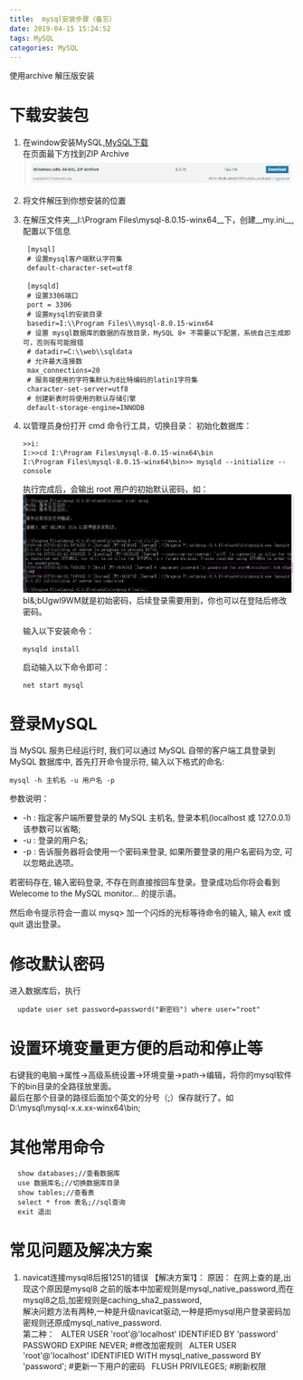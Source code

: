 ```yaml
---
title:  mysql安装步骤（备忘）
date: 2019-04-15 15:24:52
tags: MySQL
categories: MySQL
---
```

使用archive 解压版安装
<!--more-->
# 下载安装包
1. 在window安装MySQL,[MySQL下载](https://dev.mysql.com/downloads/mysql/)  
在页面最下方找到ZIP Archive
![安装包截图](./mysql-install-note/pic1.png)  
2. 将文件解压到你想安装的位置
3. 在解压文件夹__I:\Program Files\mysql-8.0.15-winx64__下，创建__my.ini__,配置以下信息  
   ```
    [mysql]
    # 设置mysql客户端默认字符集
    default-character-set=utf8
     
    [mysqld]
    # 设置3306端口
    port = 3306
    # 设置mysql的安装目录
    basedir=I:\\Program Files\\mysql-8.0.15-winx64
    # 设置 mysql数据库的数据的存放目录，MySQL 8+ 不需要以下配置，系统自己生成即可，否则有可能报错
    # datadir=C:\\web\\sqldata
    # 允许最大连接数
    max_connections=20
    # 服务端使用的字符集默认为8比特编码的latin1字符集
    character-set-server=utf8
    # 创建新表时将使用的默认存储引擎
    default-storage-engine=INNODB
   ```
4. 以管理员身份打开 cmd 命令行工具，切换目录：
   初始化数据库：
   ```
   >>i:
   I:>>cd I:\Program Files\mysql-8.0.15-winx64\bin
   I:\Program Files\mysql-8.0.15-winx64\bin>> mysqld --initialize --console
   ```
   执行完成后，会输出 root 用户的初始默认密码，如：
   ![初始密码](./mysql-install-note/pic2.png)
   bl&;bUgwl9WM就是初始密码，后续登录需要用到，你也可以在登陆后修改密码。
   
   输入以下安装命令：
   ```
   mysqld install

   ```
   启动输入以下命令即可：
   ```
   net start mysql
   ```
# 登录MySQL
  当 MySQL 服务已经运行时, 我们可以通过 MySQL 自带的客户端工具登录到 MySQL 数据库中, 首先打开命令提示符, 输入以下格式的命名:
  ```
  mysql -h 主机名 -u 用户名 -p
  ```
  参数说明：
  
  - -h : 指定客户端所要登录的 MySQL 主机名, 登录本机(localhost 或 127.0.0.1)该参数可以省略;
  - -u : 登录的用户名;
  - -p : 告诉服务器将会使用一个密码来登录, 如果所要登录的用户名密码为空, 可以忽略此选项。
  
  若密码存在, 输入密码登录, 不存在则直接按回车登录。登录成功后你将会看到 Welecome to the MySQL monitor... 的提示语。
  
  然后命令提示符会一直以 mysq> 加一个闪烁的光标等待命令的输入, 输入 exit 或 quit 退出登录。
  
# 修改默认密码
  进入数据库后，执行
  ```
    update user set password=password("新密码") where user="root"
  ```
# 设置环境变量更方便的启动和停止等
  右键我的电脑->属性->高级系统设置->环境变量->path->编辑，将你的mysql软件下的bin目录的全路径放里面。  
   最后在那个目录的路径后面加个英文的分号（;）保存就行了。如D:\mysql\mysql-x.x.xx-winx64\bin;
# 其他常用命令
  ```
    show databases;//查看数据库
    use 数据库名;//切换数据库目录
    show tables;//查看表
    select * from 表名;//sql查询
    exit 退出
   ```
# 常见问题及解决方案
  1. navicat连接mysql8后报1251的错误
     【解决方案1】：
     原因：
     在网上查的是,出现这个原因是mysql8 之前的版本中加密规则是mysql_native_password,而在mysql8之后,加密规则是caching_sha2_password,   
     解决问题方法有两种,一种是升级navicat驱动,一种是把mysql用户登录密码加密规则还原成mysql_native_password.  
     第二种：   
     ALTER USER 'root'@'localhost' IDENTIFIED BY 'password' PASSWORD EXPIRE NEVER; #修改加密规则     
     ALTER USER 'root'@'localhost' IDENTIFIED WITH mysql_native_password BY 'password'; #更新一下用户的密码   
     FLUSH PRIVILEGES; #刷新权限   
          


